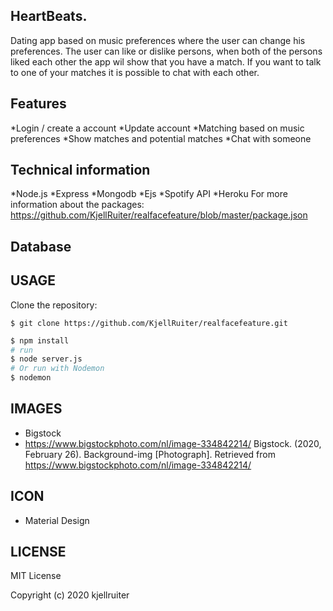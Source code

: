 ## HeartBeats.
Dating app based on music preferences where the user can change his preferences. The user can like or dislike persons, when both of the persons liked each other the app wil show that you have a match. If you want to talk to one of your matches it is possible to chat with each other.


## Features
*Login / create a account
*Update account
*Matching based on music preferences
*Show matches and potential matches
*Chat with someone

## Technical information
*Node.js
*Express
*Mongodb 
*Ejs
*Spotify API
*Heroku
For more information about the packages: https://github.com/KjellRuiter/realfacefeature/blob/master/package.json

## Database

## USAGE
Clone the repository:
```
$ git clone https://github.com/KjellRuiter/realfacefeature.git
```
```sh
$ npm install
# run
$ node server.js
# Or run with Nodemon
$ nodemon
```

## IMAGES
* Bigstock
* https://www.bigstockphoto.com/nl/image-334842214/ 
Bigstock. (2020, February 26). Background-img [Photograph]. Retrieved from https://www.bigstockphoto.com/nl/image-334842214/

## ICON
* Material Design

## LICENSE
MIT License

Copyright (c) 2020 kjellruiter
